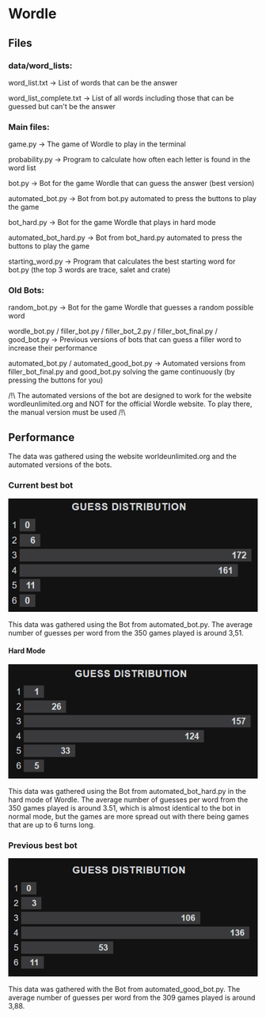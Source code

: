 # Wordle

## Files

### data/word_lists:

word_list.txt -> List of words that can be the answer

word_list_complete.txt -> List of all words including those that can be guessed but can't be the answer

### Main files:

game.py -> The game of Wordle to play in the terminal

probability.py -> Program to calculate how often each letter is found in the word list

bot.py -> Bot for the game Wordle that can guess the answer (best version)

automated_bot.py -> Bot from bot.py automated to press the buttons to play the game

bot_hard.py -> Bot for the game Wordle that plays in hard mode

automated_bot_hard.py -> Bot from bot_hard.py automated to press the buttons to play the game

starting_word.py -> Program that calculates the best starting word for bot.py (the top 3 words are trace, salet and crate)

### Old Bots:

random_bot.py -> Bot for the game Wordle that guesses a random possible word

wordle_bot.py / filler_bot.py / filler_bot_2.py / filler_bot_final.py / good_bot.py -> Previous versions of bots that can guess a filler word to increase their performance

automated_bot.py / automated_good_bot.py -> Automated versions from filler_bot_final.py and good_bot.py solving the game continuously (by pressing the buttons for you)

/!\ The automated versions of the bot are designed to work for the website wordleunlimited.org and NOT for the official Wordle website. To play there, the manual version must be used /!\


## Performance

The data was gathered using the website worldeunlimited.org and the automated versions of the bots.

### Current best bot

<img src="data/images/data_new.png">

This data was gathered using the Bot from automated_bot.py.
The average number of guesses per word from the 350 games played is around 3,51.

#### Hard Mode

<img src="data/images/data_hard.png">

This data was gathered using the Bot from automated_bot_hard.py in the hard mode of Wordle.
The average number of guesses per word from the 350 games played is around 3.51, which is almost identical to the bot in normal mode, but the games are more spread out with there being games that are up to 6 turns long.

### Previous best bot

<img src="data/images/data.png">

This data was gathered with the Bot from automated_good_bot.py.
The average number of guesses per word from the 309 games played is around 3,88.